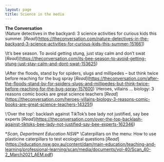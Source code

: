 ```yaml
---
layout: page
title: Science in the media
---
```


**The Conversation**\
\Nature detectives in the backyard: 3 science activities for curious kids this summer. 
\[_Read_](https://theconversation.com/nature-detectives-in-the-backyard-3-science-activities-for-curious-kids-this-summer-151661)

\It’s bee season. To avoid getting stung, just stay calm and don’t swat 
\[_Read_](https://theconversation.com/its-bee-season-to-avoid-getting-stung-just-stay-calm-and-dont-swat-153625)

\After the floods, stand by for spiders, slugs and millipedes – but think twice before reaching for the bug spray 
\[_Read_](https://theconversation.com/after-the-floods-stand-by-for-spiders-slugs-and-millipedes-but-think-twice-before-reaching-for-the-bug-spray-157600)
\Heroes, villains … biology: 3 reasons comic books are great science teachers
\[_Read_](https://theconversation.com/heroes-villains-biology-3-reasons-comic-books-are-great-science-teachers-143251)

\‘Over the top’: backlash against TikTok’s bee lady not justified, say bee experts
\[_Read_](https://theconversation.com/over-the-top-backlash-against-tiktoks-bee-lady-not-justified-say-bee-experts-162346)

\**Scan, Department Education NSW**
\Caterpillars on the menu: How to use plasticine caterpillars to test ecological questions
\[_Read_](https://education.nsw.gov.au/content/dam/main-education/teaching-and-learning/professional-learning/scan/media/documents/vol-40/Scan_40-2_March2021_AEM.pdf)
